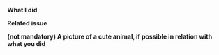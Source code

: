 **What I did**

**Related issue**
<!-- If this is a bug fix, make sure your description includes "fixes #xxxx", or "closes #xxxx" -->

**(not mandatory) A picture of a cute animal, if possible in relation with what you did**
